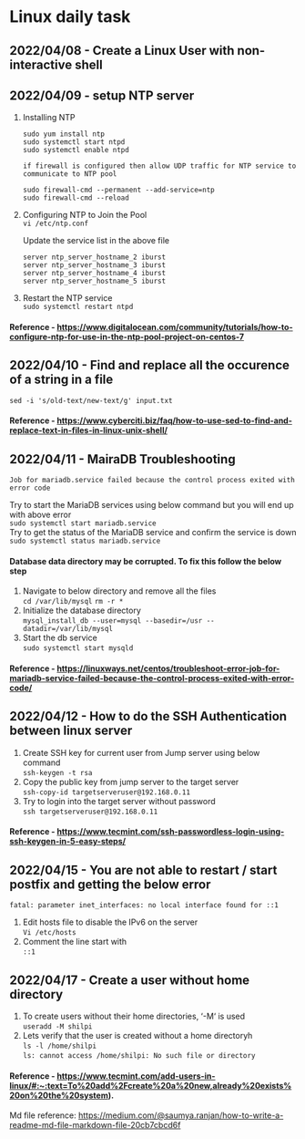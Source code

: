 # Linux daily task

## 2022/04/08 - Create a Linux User with non-interactive shell

## 2022/04/09 -  setup NTP server

1. Installing NTP
   ```sudo yum update
   sudo yum install ntp
   sudo systemctl start ntpd
   sudo systemctl enable ntpd
   
   if firewall is configured then allow UDP traffic for NTP service to communicate to NTP pool
   
   sudo firewall-cmd --permanent --add-service=ntp
   sudo firewall-cmd --reload

3. Configuring NTP to Join the Pool \
    ```vi /etc/ntp.conf```
   
   Update the service list in the above file
   
    ```server ntp_server_hostname_1 iburst
    server ntp_server_hostname_2 iburst
    server ntp_server_hostname_3 iburst
    server ntp_server_hostname_4 iburst
    server ntp_server_hostname_5 iburst

5. Restart the NTP service \
   ```sudo systemctl restart ntpd```

#### Reference - https://www.digitalocean.com/community/tutorials/how-to-configure-ntp-for-use-in-the-ntp-pool-project-on-centos-7

## 2022/04/10 -  Find and replace all the occurence of a string in a file

```sed -i 's/old-text/new-text/g' input.txt```

#### Reference - https://www.cyberciti.biz/faq/how-to-use-sed-to-find-and-replace-text-in-files-in-linux-unix-shell/

## 2022/04/11 -  MairaDB Troubleshooting

```Job for mariadb.service failed because the control process exited with error code```

  Try to start the MariaDB services using below command but you will end up with above error \
    ```sudo systemctl start mariadb.service``` \
  Try to get the status of the MariaDB service and confirm the service is down \
    ```sudo systemctl status mariadb.service```
  
  #### Database data directory may be corrupted. To fix this follow the below step
  1. Navigate to below directory and remove all the files \
      ```cd /var/lib/mysql```
       ```rm -r *```
  2. Initialize the database directory \
     ```mysql_install_db --user=mysql --basedir=/usr --datadir=/var/lib/mysql```
  3. Start the db service \
      ```sudo systemctl start mysqld```
    
#### Reference - https://linuxways.net/centos/troubleshoot-error-job-for-mariadb-service-failed-because-the-control-process-exited-with-error-code/

## 2022/04/12 - How to do the SSH Authentication between linux server

  1. Create SSH key for current user from Jump server using below command \
    ```ssh-keygen -t rsa```
  2. Copy the public key from jump server to the target server \
    ```ssh-copy-id targetserveruser@192.168.0.11```
  3. Try to login into the target server without password \
    ```ssh targetserveruser@192.168.0.11```
    
#### Reference - https://www.tecmint.com/ssh-passwordless-login-using-ssh-keygen-in-5-easy-steps/


## 2022/04/15 - You are not able to restart / start postfix and getting the below error 

```fatal: parameter inet_interfaces: no local interface found for ::1```

  1. Edit hosts file to disable the IPv6 on the server \
    ```Vi /etc/hosts```
  2. Comment the line start with \
    ```::1 ```


## 2022/04/17 - Create a user without home directory 


  1. To create users without their home directories, ‘-M‘ is used \
    ```useradd -M shilpi```
  2. Lets verify that the user is created without a home directoryh \
    ```ls -l /home/shilpi``` \
    ```ls: cannot access /home/shilpi: No such file or directory```
    
#### Reference - https://www.tecmint.com/add-users-in-linux/#:~:text=To%20add%2Fcreate%20a%20new,already%20exists%20on%20the%20system).

Md file reference: https://medium.com/@saumya.ranjan/how-to-write-a-readme-md-file-markdown-file-20cb7cbcd6f
